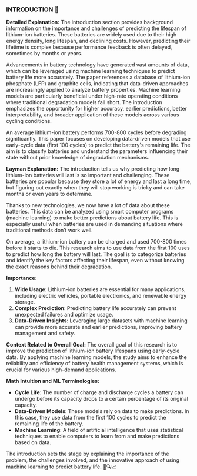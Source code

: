 ### INTRODUCTION 📘

**Detailed Explanation:**
The introduction section provides background information on the importance and challenges of predicting the lifespan of lithium-ion batteries. These batteries are widely used due to their high energy density, long lifespan, and declining costs. However, predicting their lifetime is complex because performance feedback is often delayed, sometimes by months or years.

Advancements in battery technology have generated vast amounts of data, which can be leveraged using machine learning techniques to predict battery life more accurately. The paper references a database of lithium-ion phosphate (LFP) and graphite cells, indicating that data-driven approaches are increasingly applied to analyze battery properties. Machine learning models are particularly beneficial under high-rate operating conditions where traditional degradation models fall short. The introduction emphasizes the opportunity for higher accuracy, earlier predictions, better interpretability, and broader application of these models across various cycling conditions.

An average lithium-ion battery performs 700-800 cycles before degrading significantly. This paper focuses on developing data-driven models that use early-cycle data (first 100 cycles) to predict the battery's remaining life. The aim is to classify batteries and understand the parameters influencing their state without prior knowledge of degradation mechanisms.

**Layman Explanation:**
The introduction tells us why predicting how long lithium-ion batteries will last is so important and challenging. These batteries are popular because they store a lot of energy and last a long time, but figuring out exactly when they will stop working is tricky and can take months or even years to determine.

Thanks to new technologies, we now have a lot of data about these batteries. This data can be analyzed using smart computer programs (machine learning) to make better predictions about battery life. This is especially useful when batteries are used in demanding situations where traditional methods don’t work well.

On average, a lithium-ion battery can be charged and used 700-800 times before it starts to die. This research aims to use data from the first 100 uses to predict how long the battery will last. The goal is to categorize batteries and identify the key factors affecting their lifespan, even without knowing the exact reasons behind their degradation.

**Importance:**
1. **Wide Usage**: Lithium-ion batteries are essential for many applications, including electric vehicles, portable electronics, and renewable energy storage.
2. **Complex Prediction**: Predicting battery life accurately can prevent unexpected failures and optimize usage.
3. **Data-Driven Insights**: Leveraging large datasets with machine learning can provide more accurate and earlier predictions, improving battery management and safety.

**Context Related to Overall Goal:**
The overall goal of this research is to improve the prediction of lithium-ion battery lifespans using early-cycle data. By applying machine learning models, the study aims to enhance the reliability and efficiency of battery health management systems, which is crucial for various high-demand applications.

**Math Intuition and ML Terminologies:**
- **Cycle Life**: The number of charge and discharge cycles a battery can undergo before its capacity drops to a certain percentage of its original capacity.
- **Data-Driven Models**: These models rely on data to make predictions. In this case, they use data from the first 100 cycles to predict the remaining life of the battery.
- **Machine Learning**: A field of artificial intelligence that uses statistical techniques to enable computers to learn from and make predictions based on data.

The introduction sets the stage by explaining the importance of the problem, the challenges involved, and the innovative approach of using machine learning to predict battery life. 🔋🔍📈

